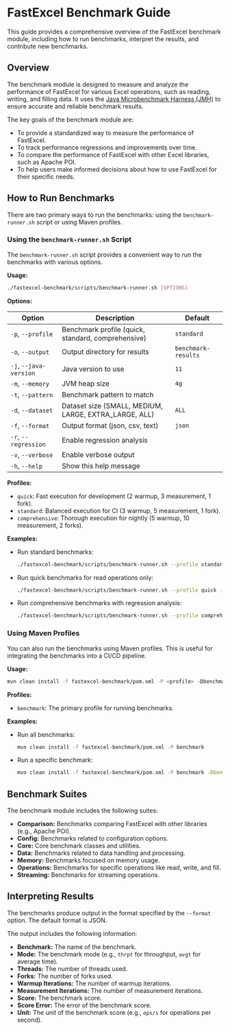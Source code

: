 # FastExcel Benchmark Guide

This guide provides a comprehensive overview of the FastExcel benchmark module, including how to run benchmarks, interpret the results, and contribute new benchmarks.

## Overview

The benchmark module is designed to measure and analyze the performance of FastExcel for various Excel operations, such as reading, writing, and filling data. It uses the [Java Microbenchmark Harness (JMH)](https://openjdk.java.net/projects/code-tools/jmh/) to ensure accurate and reliable benchmark results.

The key goals of the benchmark module are:

- To provide a standardized way to measure the performance of FastExcel.
- To track performance regressions and improvements over time.
- To compare the performance of FastExcel with other Excel libraries, such as Apache POI.
- To help users make informed decisions about how to use FastExcel for their specific needs.

## How to Run Benchmarks

There are two primary ways to run the benchmarks: using the `benchmark-runner.sh` script or using Maven profiles.

### Using the `benchmark-runner.sh` Script

The `benchmark-runner.sh` script provides a convenient way to run the benchmarks with various options.

**Usage:**

```bash
./fastexcel-benchmark/scripts/benchmark-runner.sh [OPTIONS]
```

**Options:**

| Option | Description | Default |
|---|---|---|
| `-p`, `--profile` | Benchmark profile (quick, standard, comprehensive) | `standard` |
| `-o`, `--output` | Output directory for results | `benchmark-results` |
| `-j`, `--java-version` | Java version to use | `11` |
| `-m`, `--memory` | JVM heap size | `4g` |
| `-t`, `--pattern` | Benchmark pattern to match | |
| `-d`, `--dataset` | Dataset size (SMALL, MEDIUM, LARGE, EXTRA_LARGE, ALL) | `ALL` |
| `-f`, `--format` | Output format (json, csv, text) | `json` |
| `-r`, `--regression` | Enable regression analysis | |
| `-v`, `--verbose` | Enable verbose output | |
| `-h`, `--help` | Show this help message | |

**Profiles:**

- `quick`: Fast execution for development (2 warmup, 3 measurement, 1 fork).
- `standard`: Balanced execution for CI (3 warmup, 5 measurement, 1 fork).
- `comprehensive`: Thorough execution for nightly (5 warmup, 10 measurement, 2 forks).

**Examples:**

- Run standard benchmarks:
  ```bash
  ./fastexcel-benchmark/scripts/benchmark-runner.sh --profile standard
  ```
- Run quick benchmarks for read operations only:
  ```bash
  ./fastexcel-benchmark/scripts/benchmark-runner.sh --profile quick --pattern "ReadBenchmark"
  ```
- Run comprehensive benchmarks with regression analysis:
  ```bash
  ./fastexcel-benchmark/scripts/benchmark-runner.sh --profile comprehensive --regression
  ```

### Using Maven Profiles

You can also run the benchmarks using Maven profiles. This is useful for integrating the benchmarks into a CI/CD pipeline.

**Usage:**

```bash
mvn clean install -f fastexcel-benchmark/pom.xml -P <profile> -Dbenchmark.pattern=<pattern>
```

**Profiles:**

- `benchmark`: The primary profile for running benchmarks.

**Examples:**

- Run all benchmarks:
  ```bash
  mvn clean install -f fastexcel-benchmark/pom.xml -P benchmark
  ```
- Run a specific benchmark:
  ```bash
  mvn clean install -f fastexcel-benchmark/pom.xml -P benchmark -Dbenchmark.pattern=ReadBenchmark
  ```

## Benchmark Suites

The benchmark module includes the following suites:

- **Comparison:** Benchmarks comparing FastExcel with other libraries (e.g., Apache POI).
- **Config:** Benchmarks related to configuration options.
- **Core:** Core benchmark classes and utilities.
- **Data:** Benchmarks related to data handling and processing.
- **Memory:** Benchmarks focused on memory usage.
- **Operations:** Benchmarks for specific operations like read, write, and fill.
- **Streaming:** Benchmarks for streaming operations.

## Interpreting Results

The benchmarks produce output in the format specified by the `--format` option. The default format is JSON.

The output includes the following information:

- **Benchmark:** The name of the benchmark.
- **Mode:** The benchmark mode (e.g., `thrpt` for throughput, `avgt` for average time).
- **Threads:** The number of threads used.
- **Forks:** The number of forks used.
- **Warmup Iterations:** The number of warmup iterations.
- **Measurement Iterations:** The number of measurement iterations.
- **Score:** The benchmark score.
- **Score Error:** The error of the benchmark score.
- **Unit:** The unit of the benchmark score (e.g., `ops/s` for operations per second).